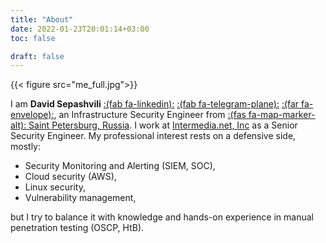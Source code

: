 ```yaml
---
title: "About"
date: 2022-01-23T20:01:14+03:00
toc: false

draft: false
---
```

{{< figure src="me_full.jpg">}}

I am **David Sepashvili** <a href="https://linkedin.com/in/david-sepashvili-5a3350b5" target="_blank">:(fab fa-linkedin):</a> <a href="https://t.me/RuthlessAndRude" target="_blank">:(fab fa-telegram-plane):</a> <a href="mailto:ruthless.rude.david@gmail.com" target="_blank">:(far fa-envelope):</a>, an Infrastructure Security Engineer from <u>:(fas fa-map-marker-alt): Saint Petersburg, Russia</u>. I work at [Intermedia.net, Inc](https://intermedia.com) as a Senior Security Engineer. My professional interest rests on a defensive side, mostly:
* Security Monitoring and Alerting (SIEM, SOC),
* Cloud security (AWS),
* Linux security,
* Vulnerability management,

but I try to balance it with knowledge and hands-on experience in manual penetration testing (OSCP, HtB).

<!-- <a>Reference to my CV</a> for more information about my professional experience. -->